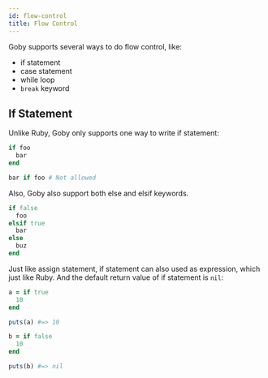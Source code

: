 ```yaml
---
id: flow-control
title: Flow Control
---
```


Goby supports several ways to do flow control, like:
- if statement
- case statement
- while loop
- `break` keyword

## If Statement

Unlike Ruby, Goby only supports one way to write if statement:

```ruby
if foo
  bar
end

bar if foo # Not allowed
```

Also, Goby also support both else and elsif keywords.

```ruby
if false
  foo
elsif true
  bar
else
  buz
end
```

Just like assign statement, if statement can also used as expression, which just like Ruby. And the default return value of if statement is `nil`:

```ruby
a = if true
  10
end

puts(a) #=> 10

b = if false
  10
end

puts(b) #=> nil
```
